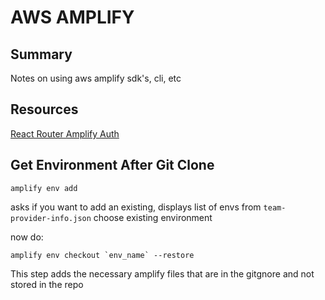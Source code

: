 # AWS AMPLIFY

## Summary

Notes on using aws amplify sdk's, cli, etc

## Resources

[React Router Amplify Auth](https://www.rockyourcode.com/custom-react-hook-use-aws-amplify-auth/)

## Get Environment After Git Clone

```console
amplify env add
```

asks if you want to add an existing, displays list of envs from `team-provider-info.json`
choose existing environment

now do:

```console
amplify env checkout `env_name` --restore
```

This step adds the necessary amplify files that are in the gitgnore and not stored in the repo
